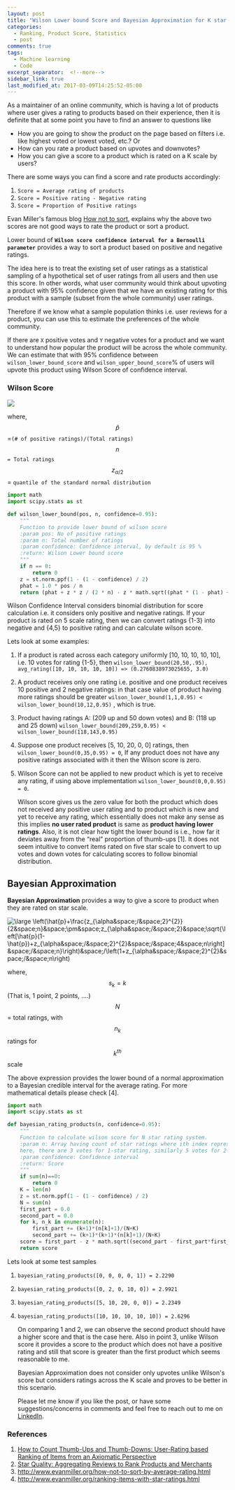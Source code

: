 ```yaml
---
layout: post
title: "Wilson Lower bound Score and Bayesian Approximation for K star scale rating to Rate products"
categories:
  - Ranking, Product Score, Statistics
  - post
comments: true
tags:
  - Machine learning
  - Code
excerpt_separator:  <!--more-->
sidebar_link: true
last_modified_at: 2017-03-09T14:25:52-05:00
---
```

<script type="text/javascript" async
  src="https://cdn.mathjax.org/mathjax/latest/MathJax.js?config=TeX-MML-AM_CHTML">
</script>
As a maintainer of an online community, which is having a lot of  products where user gives a rating to products based on their  experience, then it is definite that at some point you have to find an  answer to questions like 
- How you are going to show the product on the  page based on filters i.e. like highest voted or lowest voted, etc.?<!--more--> Or  
- How can you rate a product based on upvotes and downvotes? 
- How you can  give a score to a product which is rated on a K scale by users?

There are some ways you can find a score and rate products accordingly:

1. `Score = Average rating of products`
2. `Score = Positive rating - Negative rating`
3. `Score = Proportion of Positive ratings`

Evan Miller's famous blog [How not to sort](http://www.evanmiller.org/how-not-to-sort-by-average-rating.html), explains why  the above two scores are not good ways to rate the product or sort a product. 

Lower bound of **`Wilson score confidence interval for a Bernoulli parameter`** provides a way to sort a product based on positive and negative ratings.

The idea here is to treat the existing set of user ratings as a statistical sampling of a hypothetical set of user ratings from all users and then use this score. In other words, what user community would think about upvoting a product with 95% confidence given that we have an existing rating for this product with a sample (subset from the whole community) user ratings.

Therefore if we know what a sample population thinks i.e. user reviews for a product, you can use this to estimate the preferences of the whole community.

If there are `X` positive votes  and `Y` negative votes for a product and we want to understand how popular the product will be across the whole community. We can estimate that with 95% confidence between `wilson_lower_bound_score` and `wilson_upper_bound_score`% of users will upvote this product using Wilson Score of confidence interval.

### Wilson Score

<img src="https://latex.codecogs.com/png.latex?\fn_jvn&space;\left(\hat{p}&plus;\frac{z_{\alpha&space;/&space;2}^{2}}{2&space;n}&space;\pm&space;z_{\alpha&space;/&space;2}&space;\sqrt{\left[\hat{p}(1-\hat{p})&plus;z_{\alpha&space;/&space;2}^{2}&space;/&space;4&space;n\right]&space;/&space;n}\right)&space;/\left(1&plus;z_{\alpha&space;/&space;2}^{2}&space;/&space;n\right)" />
 
 where,
    $$\hat{p}$$=`(# of positive ratings)/(Total ratings)` <br>
    $$n$$ `= Total ratings`<br>
    $$z_{α/2}$$= `quantile of the standard normal distribution`

```python
import math
import scipy.stats as st

def wilson_lower_bound(pos, n, confidence=0.95):
    """
    Function to provide lower bound of wilson score
    :param pos: No of positive ratings
    :param n: Total number of ratings
    :param confidence: Confidence interval, by default is 95 %
    :return: Wilson Lower bound score
    """
    if n == 0:
        return 0
    z = st.norm.ppf(1 - (1 - confidence) / 2)
    phat = 1.0 * pos / n
    return (phat + z * z / (2 * n) - z * math.sqrt((phat * (1 - phat) + z * z / (4 * n)) / n)) / (1 + z * z / n)
```
Wilson Confidence Interval considers binomial distribution for score calculation i.e. it considers only positive and negative ratings. If your product is rated on 5 scale rating, then we can convert ratings {1-3} into negative and {4,5} to positive rating and can calculate wilson score.

Lets look at some examples:

1. If a product is rated across each category uniformly [10, 10, 10, 10, 10], i.e. 10 votes for rating {1-5},  then `wilson_lower_bound(20,50,.95), avg_rating([10, 10, 10, 10, 10]) => (0.2760838973025655, 3.0)` 

2. A product receives only one rating i.e. positive and one product receives 10 positive and 2 negative ratings: in that case value of product having more ratings should be greater `wilson_lower_bound(1,1,0.95) < wilson_lower_bound(10,12,0.95)` , which is true.

3. Product having ratings A: (209 up and 50 down votes) and B: (118 up and 25 down) `wilson_lower_bound(209,259,0.95) < wilson_lower_bound(118,143,0.95)`

4. Suppose one product receives [5, 10, 20, 0, 0] ratings, then `wilson_lower_bound(0,35,0.95) = 0`, If any product  does not have any positive ratings associated with it then the Wilson score is zero.

5. Wilson Score can not be applied to new product which is yet to receive any rating, if using above implementation `wilson_lower_bound(0,0,0.95) = 0`. 

   Wilson score gives us the zero value for both the product which does not received any positive user rating and to product which is new and yet to receive any rating, which essentially does not make any sense as this implies **no user rated product** is same as **product having lower ratings**. Also, it is not clear how tight the lower bound is i.e., how far it deviates away from the “real” proportion of thumb-ups [1]. It does not seem intuitive to convert items rated on five star scale to convert to up votes and down votes for calculating scores to follow binomial distribution.
   
##  Bayesian Approximation

**Bayesian Approximation** provides a way to give a score to product when they are rated on star scale.

<img src="https://latex.codecogs.com/png.latex?\fn_jvn&space;\large&space;\left(\hat{p}&plus;\frac{z_{\alpha&space;/&space;2}^{2}}{2&space;n}&space;\pm&space;z_{\alpha&space;/&space;2}&space;\sqrt{\left[\hat{p}(1-\hat{p})&plus;z_{\alpha&space;/&space;2}^{2}&space;/&space;4&space;n\right]&space;/&space;n}\right)&space;/\left(1&plus;z_{\alpha&space;/&space;2}^{2}&space;/&space;n\right)" title="\large \left(\hat{p}&plus;\frac{z_{\alpha&space;/&space;2}^{2}}{2&space;n}&space;\pm&space;z_{\alpha&space;/&space;2}&space;\sqrt{\left[\hat{p}(1-\hat{p})&plus;z_{\alpha&space;/&space;2}^{2}&space;/&space;4&space;n\right]&space;/&space;n}\right)&space;/\left(1&plus;z_{\alpha&space;/&space;2}^{2}&space;/&space;n\right)" />

where, $$s_k=k$$ (That is, 1 point, 2 points, ….) <br>
      $$N$$ = total ratings, with $$n_k$$ ratings for $$k^{th}$$ scale
 
 The above expression provides the lower bound of a normal approximation to a Bayesian credible interval for the average rating. For more mathematical details please check [4].
```python
import math
import scipy.stats as st

def bayesian_rating_products(n, confidence=0.95):
    """
    Function to calculate wilson score for N star rating system. 
    :param n: Array having count of star ratings where ith index represent the votes for that category i.e. [3, 5, 6, 7, 10]
    here, there are 3 votes for 1-star rating, similarly 5 votes for 2-star rating. 
    :param confidence: Confidence interval
    :return: Score
    """
    if sum(n)==0:
        return 0
    K = len(n)
    z = st.norm.ppf(1 - (1 - confidence) / 2)
    N = sum(n)
    first_part = 0.0
    second_part = 0.0
    for k, n_k in enumerate(n):
        first_part += (k+1)*(n[k]+1)/(N+K)
        second_part += (k+1)*(k+1)*(n[k]+1)/(N+K)
    score = first_part - z * math.sqrt((second_part - first_part*first_part)/(N+K+1))
    return score
```

Lets look at some test samples

1. `bayesian_rating_products([0, 0, 0, 0, 1]) = 2.2290`

2. `bayesian_rating_products([0, 2, 0, 10, 0]) = 2.9921`

3. `bayesian_rating_products([5, 10, 20, 0, 0]) = 2.2349`

4. `bayesian_rating_products([10, 10, 10, 10, 10]) = 2.6296`

   On comparing 1 and 2, we can observe the second product should have a higher score and that is the case here. Also in point 3, unlike Wilson score it provides a score to the product which does not have a positive rating and still that score is greater than the first product which seems reasonable to me.

   Bayesian Approximation does not consider only upvotes unlike Wilson's  score but considers ratings across the K scale and proves to be better  in this scenario.

   Please let me know if you like the post, or have some suggestions/concerns in comments and feel free to reach out to me on [LinkedIn](https://www.linkedin.com/in/aditya00kumar/).

### References

1. [How to Count Thumb-Ups and Thumb-Downs: User-Rating based Ranking of Items from an Axiomatic Perspective](http://www.dcs.bbk.ac.uk/~dell/publications/dellzhang_ictir2011.pdf)
2. [Star Quality: Aggregating Reviews to Rank Products and Merchants](https://static.googleusercontent.com/media/research.google.com/en//pubs/archive/36265.pdf)
3. http://www.evanmiller.org/how-not-to-sort-by-average-rating.html
4. http://www.evanmiller.org/ranking-items-with-star-ratings.html
